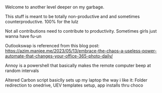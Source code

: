 Welcome to another level deeper on my garbage.

This stuff is meant to be totally non-productive and and sometimes counterproductive. 100% for the lulz

Not all contributions need to contribute to productivity. Sometimes girls just wanna have fu-un

Outlookswap is referenced from this blog post: https://azim.manjee.me/2023/05/13/embrace-the-chaos-a-useless-power-automate-that-changes-your-office-365-photo-daily/

Annoy is a powershell that basically makes the remote computer beep at random intervals

Altered Carbon script basiclly sets up my laptop the way i like it: Folder redirection to onedrive, UEV templates setup, app installs thru choco
